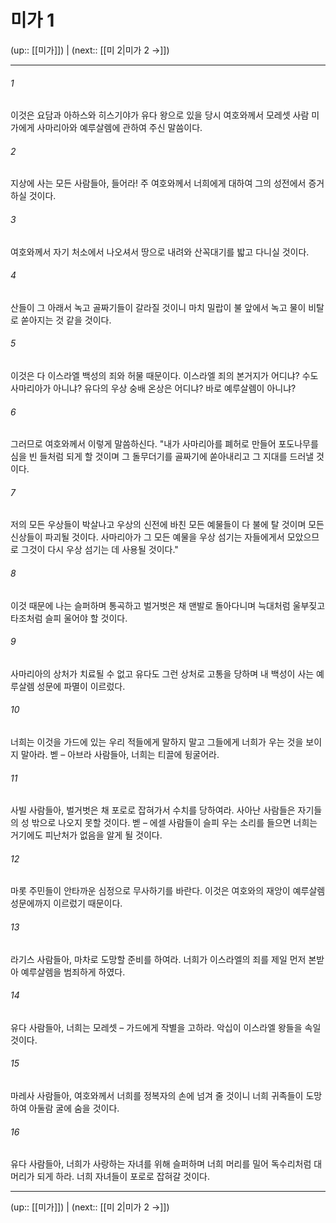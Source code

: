 # 미가 1

(up:: [[미가]]) | (next:: [[미 2|미가 2 →]])

***




###### 1 

이것은 요담과 아하스와 히스기야가 유다 왕으로 있을 당시 여호와께서 모레셋 사람 미가에게 사마리아와 예루살렘에 관하여 주신 말씀이다. 



###### 2 

지상에 사는 모든 사람들아, 들어라! 주 여호와께서 너희에게 대하여 그의 성전에서 증거하실 것이다. 



###### 3 

여호와께서 자기 처소에서 나오셔서 땅으로 내려와 산꼭대기를 밟고 다니실 것이다. 



###### 4 

산들이 그 아래서 녹고 골짜기들이 갈라질 것이니 마치 밀랍이 불 앞에서 녹고 물이 비탈로 쏟아지는 것 같을 것이다. 



###### 5 

이것은 다 이스라엘 백성의 죄와 허물 때문이다. 이스라엘 죄의 본거지가 어디냐? 수도 사마리아가 아니냐? 유다의 우상 숭배 온상은 어디냐? 바로 예루살렘이 아니냐? 



###### 6 

그러므로 여호와께서 이렇게 말씀하신다. "내가 사마리아를 폐허로 만들어 포도나무를 심을 빈 들처럼 되게 할 것이며 그 돌무더기를 골짜기에 쏟아내리고 그 지대를 드러낼 것이다. 



###### 7 

저의 모든 우상들이 박살나고 우상의 신전에 바친 모든 예물들이 다 불에 탈 것이며 모든 신상들이 파괴될 것이다. 사마리아가 그 모든 예물을 우상 섬기는 자들에게서 모았으므로 그것이 다시 우상 섬기는 데 사용될 것이다." 



###### 8 

이것 때문에 나는 슬퍼하며 통곡하고 벌거벗은 채 맨발로 돌아다니며 늑대처럼 울부짖고 타조처럼 슬피 울어야 할 것이다. 



###### 9 

사마리아의 상처가 치료될 수 없고 유다도 그런 상처로 고통을 당하며 내 백성이 사는 예루살렘 성문에 파멸이 이르렀다. 



###### 10 

너희는 이것을 가드에 있는 우리 적들에게 말하지 말고 그들에게 너희가 우는 것을 보이지 말아라. 벧 – 아브라 사람들아, 너희는 티끌에 뒹굴어라. 



###### 11 

사빌 사람들아, 벌거벗은 채 포로로 잡혀가서 수치를 당하여라. 사아난 사람들은 자기들의 성 밖으로 나오지 못할 것이다. 벧 – 에셀 사람들이 슬피 우는 소리를 들으면 너희는 거기에도 피난처가 없음을 알게 될 것이다. 



###### 12 

마롯 주민들이 안타까운 심정으로 무사하기를 바란다. 이것은 여호와의 재앙이 예루살렘 성문에까지 이르렀기 때문이다. 



###### 13 

라기스 사람들아, 마차로 도망할 준비를 하여라. 너희가 이스라엘의 죄를 제일 먼저 본받아 예루살렘을 범죄하게 하였다. 



###### 14 

유다 사람들아, 너희는 모레셋 – 가드에게 작별을 고하라. 악십이 이스라엘 왕들을 속일 것이다. 



###### 15 

마레사 사람들아, 여호와께서 너희를 정복자의 손에 넘겨 줄 것이니 너희 귀족들이 도망하여 아둘람 굴에 숨을 것이다. 



###### 16 

유다 사람들아, 너희가 사랑하는 자녀를 위해 슬퍼하며 너희 머리를 밀어 독수리처럼 대머리가 되게 하라. 너희 자녀들이 포로로 잡혀갈 것이다.

***

(up:: [[미가]]) | (next:: [[미 2|미가 2 →]])
